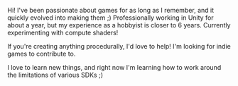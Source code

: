 Hi!
I've been passionate about games for as long as I remember, and it quickly evolved into making them ;)
Professionally working in Unity for about a year, but my experience as a hobbyist is closer to 6 years. 
Currently experimenting with compute shaders!

If you're creating anything procedurally, I'd love to help! I'm looking for indie games to contribute to.

I love to learn new things, and right now I'm learning how to work around the limitations of various SDKs ;)
